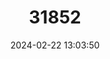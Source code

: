 ---
title: "31852"
category: "Santalum album"
draft: false
date: 2024-02-22 13:03:50
languages:
  English: ["East Indian Sandalwood", "Indian Sandalwood"]
  Chinese: ["Tan Xiang"]
---